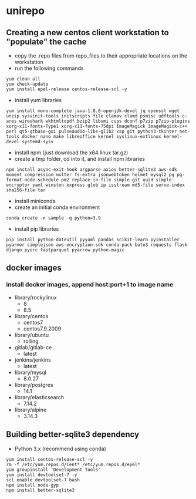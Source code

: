 # unirepo
## Creating a new centos client workstation to "populate" the cache
- copy the .repo files from repo_files to their appropriate locations on the workstation
- run the following commands
```
yum clean all
yum check-update
yum install epel-release centos-release-scl -y
```
- install yum libraries
```
yum install mono-complete java-1.8.0-openjdk-devel jq openssl wget unzip sysvinit-tools initscripts file clamav clamd psmisc udftools c-ares wireshark wkhtmltopdf bzip2 libsmi cups dconf p7zip p7zip-plugins xorg-x11-fonts-Type1 xorg-x11-fonts-75dpi ImageMagick ImageMagick-c++ perl qt5-qtbase-gui pulseaudio-libs-glib2 xsp git python3-tkinter net-tools docker nano make libreoffice kernel syslinux-extlinux kernel-devel systemd-sysv
```
- install npm (just download the x64 linux tar.gz)
- create a tmp folder, cd into it, and install npm libraries
```
npm install async-exit-hook argparse axios better-sqlite3 aws-sdk moment compression multer fs-extra jsonwebtoken helmet mysql2 pg pg-format node-schedule pm2 replace-in-file simple-git uuid simple-encryptor yaml winston express glob ip isstream md5-file serve-index sha256-file tar
```
- install miniconda
- create an initial conda environment
```
conda create -n sample -q python=3.9
```
- install pip libraries
```
pip install python-dateutil pyyaml pandas scikit-learn pyinstaller pyarmor simplejson aws-encryption-sdk conda-pack boto3 requests flask django pyorc fastparquet pyarrow python-magic
```

## docker images
### install docker images, append host:port+1 to image name
- library/rockylinux
  - 8
  - 8.5
- library/centos
  - centos7
  - centos7.9.2009
- library/ubuntu
  - rolling
- gitlab/gitlab-ce
  - latest
- jenkins/jenkins
  - latest
- library/mysql
  - 8.0.27
- library/postgres
  - 14.1
- library/elasticsearch
  - 7.14.2
- library/alpine
  - 3.14.3
  
## Building better-sqlite3 dependency
 - Python 3.x (recommend using conda)
 ```
 yum install centos-release-scl -y
 rm -f /etc/yum.repos.d/Cent* /etc/yum.repos.d/epel*
 yum groupinstall 'Development Tools'
 yum install devtoolset-7 -y
 scl enable devtoolset-7 bash
 npm install node-gyp
 npm install better-sqlite3
```
